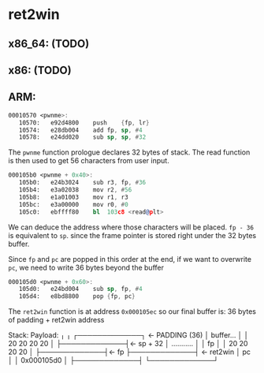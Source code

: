 # ret2win

## x86_64: (TODO)

## x86: (TODO)

## ARM:
```asm
00010570 <pwnme>:
   10570:	e92d4800 	push	{fp, lr}
   10574:	e28db004 	add	fp, sp, #4
   10578:	e24dd020 	sub	sp, sp, #32
```
The `pwnme` function prologue declares 32 bytes of stack.
The read function is then used to get 56 characters from user input.
```asm
000105b0 <pwnme + 0x40>:
   105b0:	e24b3024 	sub	r3, fp, #36
   105b4:	e3a02038 	mov	r2, #56
   105b8:	e1a01003 	mov	r1, r3
   105bc:	e3a00000 	mov	r0, #0
   105c0:	ebffff80 	bl	103c8 <read@plt>
```
We can deduce the address where those characters will be placed.
`fp - 36` is equivalent to `sp`. since the frame pointer is stored right under the 32 bytes buffer.

Since `fp` and `pc` are popped in this order at the end, if we want to overwrite `pc`,
we need to write 36 bytes beyond the buffer
```asm
000105d0 <pwnme + 0x60>:
   105d0:	e24bd004 	sub	sp, fp, #4
   105d4:	e8bd8800 	pop	{fp, pc}
```
The `ret2win` function is at address `0x000105ec` so our final buffer is:
36 bytes of padding + ret2win address

Stack:                       Payload:
╷             ╷              ┌─────────────┐ <- PADDING (36)
│ buffer...   │              │ 20 20 20 20 │
├─────────────┤<- sp + 32    │ ........... │
│ fp          │              │ 20 20 20 20 │
├─────────────┤<- fp         ├─────────────┤ <- ret2win
│ pc          │              │ 0x000105d0  │
├─────────────┤              └─────────────┘
